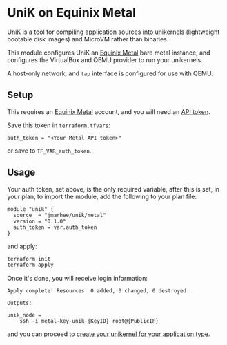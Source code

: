 # UniK on Equinix Metal

[UniK](https://github.com/solo-io/unik) is a tool for compiling application sources into unikernels (lightweight bootable disk images) and MicroVM rather than binaries.

This module configures UniK an [Equinix Metal](https://metal.equinix.com) bare metal instance, and configures the VirtualBox and QEMU provider to run your unikernels.

A host-only network, and `tap` interface is configured for use with QEMU. 

## Setup

This requires an [Equinix Metal](https://console.equinix.com) account, and you will need an [API token](https://metal.equinix.com/developers/api/).

Save this token in `terraform.tfvars`:

```hcl
auth_token = "<Your Metal API token>"
```

or save to `TF_VAR_auth_token`. 

## Usage

Your auth token, set above,  is the only required variable, after this is set, in your plan, to import the module, add the following to your plan file:

```hcl
module "unik" {
  source  = "jmarhee/unik/metal"
  version = "0.1.0"
  auth_token = var.auth_token
}
```

and apply:

```bash
terraform init
terraform apply
```

Once it's done, you will receive login information:

```
Apply complete! Resources: 0 added, 0 changed, 0 destroyed.

Outputs:

unik_node =
	ssh -i metal-key-unik-{KeyID} root@{PublicIP}
```

and you can proceed to [create your unikernel for your application type](https://github.com/solo-io/unik#documentation).
